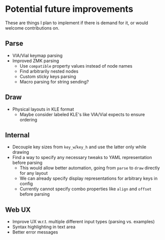 # Potential future improvements

These are things I plan to implement if there is demand for it, or would welcome contributions on.

## Parse

- VIA/Vial keymap parsing
- Improved ZMK parsing
  - Use `compatible` property values instead of node names
  - Find arbitrarily nested nodes
  - Custom sticky keys parsing
  - Macro parsing for string sending?

## Draw

- Physical layouts in KLE format
  - Maybe consider labeled KLE's like VIA/Vial expects to ensure ordering

## Internal

- Decouple key sizes from `key_w`/`key_h` and use the latter only while drawing
- Find a way to specify any necessary tweaks to YAML representation before parsing
  - This would allow better automation, going from `parse` to `draw` directly for any layout
  - We can already specify display representations for arbitrary keys in config
  - Currently cannot specify combo properties like `align` and `offset` before parsing

## Web UX

- Improve UX w.r.t. multiple different input types (parsing vs. examples)
- Syntax highlighting in text area
- Better error messages
